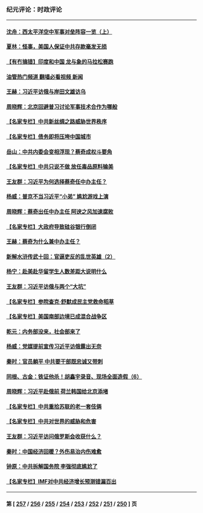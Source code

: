 ### 纪元评论：时政评论
---
#### [沈舟：西太平洋空中军事对垒阵容一览（上）](../../pages/nsc1025/n13956354.md?03240330) 
#### [夏林：怪事，美国人保证中共存款毫发无损](../../pages/nsc1025/n13956986.md?03240330) 
#### [【有冇搞错】印度和中国 龙与象的马拉松赛跑](../../pages/nsc1025/n13956581.md?03240330) 
#### [油管热门频道 翻墙必看视频 新闻](ok?03240330)
#### [王赫：习近平访俄与岸田文雄访乌](../../pages/nsc1025/n13956464.md?03240330) 
#### [周晓辉：北京回避普习讨论军事技术合作为哪般](../../pages/nsc1025/n13956283.md?03240330) 
#### [【名家专栏】中共新丝绸之路威胁世界秩序](../../pages/nsc1025/n13954470.md?03240330) 
#### [【名家专栏】债务即将压垮中国城市](../../pages/nsc1025/n13953703.md?03240330) 
#### [岳山：中共内委会变相浮现？蔡奇成权斗要角](../../pages/nsc1025/n13955898.md?03240330) 
#### [【名家专栏】中共只说不做 放任毒品原料输美](../../pages/nsc1025/n13954477.md?03240330) 
#### [王友群：习近平为何选择蔡奇任中办主任？](../../pages/nsc1025/n13955497.md?03240330) 
#### [杨威：普京不当习近平“小弟” 尴尬游戏上演](../../pages/nsc1025/n13955563.md?03240330) 
#### [周晓辉：蔡奇出任中办主任 阿谀之风加速腐败](../../pages/nsc1025/n13955442.md?03240330) 
#### [【名家专栏】大政府导致硅谷银行倒闭](../../pages/nsc1025/n13955177.md?03240330) 
#### [王赫：蔡奇为什么兼中办主任？](../../pages/nsc1025/n13955024.md?03240330) 
#### [新解水浒传武十回：官逼吏反的乱世英雄（2）](../../pages/nsc1025/n13954942.md?03240330) 
#### [杨宁：赴美赴华留学生人数差距大说明什么](../../pages/nsc1025/n13954695.md?03240330) 
#### [王友群：习近平访俄与两个“大坑”](../../pages/nsc1025/n13954821.md?03240330) 
#### [【名家专栏】参院查克‧舒默成民主党救命稻草](../../pages/nsc1025/n13954326.md?03240330) 
#### [【名家专栏】美国南部边境已成混合战争区](../../pages/nsc1025/n13954465.md?03240330) 
#### [乾元：内务部没来，社会部来了](../../pages/nsc1025/n13954043.md?03240330) 
#### [杨威：党媒提前宣传习近平访俄露出无奈](../../pages/nsc1025/n13954071.md?03240330) 
#### [秦时：官员躺平 中共要干部既忠诚又带刺](../../pages/nsc1025/n13954085.md?03240330) 
#### [同根、古金：铁证他杀！胡鑫宇录音、现场全面造假（6）](../../pages/nsc1025/n13954025.md?03240330) 
#### [周晓辉：习近平赴俄前 荷兰韩国给北京添堵](../../pages/nsc1025/n13953903.md?03240330) 
#### [【名家专栏】中共重拾苏联的老一套伎俩](../../pages/nsc1025/n13953705.md?03240330) 
#### [【名家专栏】中共对世界的威胁和危害](../../pages/nsc1025/n13952548.md?03240330) 
#### [王友群：习近平访问俄罗斯会收获什么？](../../pages/nsc1025/n13953283.md?03240330) 
#### [秦时：中国经济回暖？外伤易治内伤难愈](../../pages/nsc1025/n13953190.md?03240330) 
#### [钟原：中共拆解国务院 李强彻底尴尬了](../../pages/nsc1025/n13951999.md?03240330) 
#### [【名家专栏】IMF对中共经济增长预测错漏百出](../../pages/nsc1025/n13951615.md?03240330) 

---
#### 第 [ [257](./257.md?03240330) / [256](./256.md?03240330) / [255](./255.md?03240330) / [254](./254.md?03240330) / [253](./253.md?03240330) / [252](./252.md?03240330) / [251](./251.md?03240330) / [250](./250.md?03240330) ] 页
